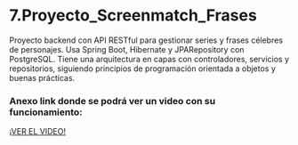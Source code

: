 # 7.Proyecto_Screenmatch_Frases
Proyecto backend con API RESTful para gestionar series y frases célebres de personajes. Usa Spring Boot, Hibernate y JPARepository con PostgreSQL. Tiene una arquitectura en capas con controladores, servicios y repositorios, siguiendo principios de programación orientada a objetos y buenas prácticas.

<H3>Anexo link donde se podrá ver un video con su funcionamiento:</H3>
<a href="https://youtu.be/HFzEqeG6Is0" target="_blank" rel="noopener noreferrer">¡VER EL VIDEO!</a>
